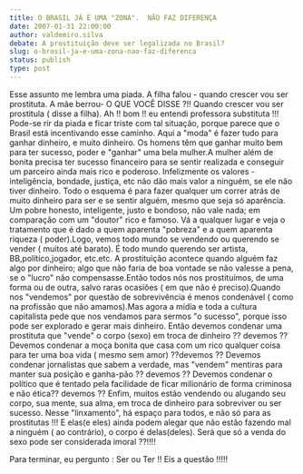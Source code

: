 ```yaml
---
title: O BRASIL JÁ É UMA "ZONA".  NÃO FAZ DIFERENÇA
date: 2007-01-31 22:00:00
author: valdemiro.silva
debate: A prostituição deve ser legalizada no Brasil?
slug: o-brasil-ja-e-uma-zona-nao-faz-diferenca
status: publish 
type: post
---
```


Esse assunto me lembra uma piada. A filha falou - quando crescer vou ser prostituta. A mãe berrou- O QUE VOCÊ DISSE ?!! Quando crescer vou ser prostitula ( disse a filha). Ah !! bom !! eu entendi professora substituta !!! Pode-se rir da piada e ficar triste com tal situação, porque parece que o Brasil está incentivando esse caminho. Aqui a "moda" é fazer tudo para ganhar dinheiro, e muito dinheiro. Os homens têm que ganhar muito bem para ter sucesso, poder e "ganhar" uma bela mulher.A mulher além de bonita precisa ter sucesso financeiro para se sentir realizada e conseguir um parceiro ainda mais rico e poderoso. Infelizmente os valores - inteligência, bondade, justiça, etc não dão mais valor a ninguém, se ele não tiver dinheiro. Todo o esquema é para fazer qualquer um correr atrás de muito dinheiro para ser e se sentir alguém, mesmo que seja só aparência. Um pobre honesto, inteligente, justo e bondoso, não vale nada; em comparação com um "doutor" rico e famoso. Vá a qualquer lugar e veja o tratamento que é dado a quem aparenta "pobreza" e a quem aparenta riqueza ( poder).Logo, vemos todo mundo se vendendo ou querendo se vender ( muitos até barato). É todo mundo querendo ser artista, BB,político,jogador, etc.etc. A prostituição acontece quando alguém faz algo por dinheiro; algo que não faria de boa vontade se não valesse a pena, se o "lucro" não compensasse.Então todos nós nos prostituímos, de uma forma ou de outra, salvo raras ocasiões ( em que não é preciso).Quando nos "vendemos" por questão de sobrevivência é menos condenável ( como na profissão que não amamos).Mas agora a mídia e toda a cultura capitalista pede que nos vendamos para sermos "o sucesso", porque isso pode ser explorado e gerar mais dinheiro. Então devemos condenar uma prostituta que "vende" o corpo (sexo) em troca de dinheiro ?? devemos ?? Devemos condenar a moça bonita que casa com um rico qualquer coisa para ter uma boa vida ( mesmo sem amor) ??devemos ?? Devemos condenar jornalistas que sabem a verdade, mas "vendem" mentiras para manter sua posição e ganha-pão ?? devemos ?? Devemos condenar o político que é tentado pela facilidade de ficar milionário de forma criminosa e não ética?? devemos ?? Enfim, muitos estão vendendo ou alugando seu corpo, sua mente, sua alma, em troca de dinheiro para sobreviver ou ser sucesso. Nesse "linxamento", há espaço para todos, e não só para as prostitutas !!! E elas(e eles) ainda podem alegar que não estão fazendo mal a ninguém ( ao contrário), o corpo é delas(deles). Será que só a venda do sexo pode ser considerada imoral ??!!!!  

Para terminar, eu pergunto : Ser ou Ter !! Eis a questão !!!!!
